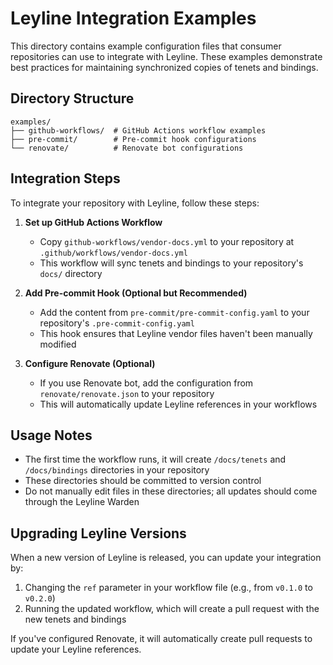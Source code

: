 # Leyline Integration Examples

This directory contains example configuration files that consumer repositories can use
to integrate with Leyline. These examples demonstrate best practices for maintaining
synchronized copies of tenets and bindings.

## Directory Structure

```
examples/
├── github-workflows/  # GitHub Actions workflow examples
├── pre-commit/        # Pre-commit hook configurations
└── renovate/          # Renovate bot configurations
```

## Integration Steps

To integrate your repository with Leyline, follow these steps:

1. **Set up GitHub Actions Workflow**

   - Copy `github-workflows/vendor-docs.yml` to your repository at
     `.github/workflows/vendor-docs.yml`
   - This workflow will sync tenets and bindings to your repository's `docs/` directory

1. **Add Pre-commit Hook (Optional but Recommended)**

   - Add the content from `pre-commit/pre-commit-config.yaml` to your repository's
     `.pre-commit-config.yaml`
   - This hook ensures that Leyline vendor files haven't been manually modified

1. **Configure Renovate (Optional)**

   - If you use Renovate bot, add the configuration from `renovate/renovate.json` to
     your repository
   - This will automatically update Leyline references in your workflows

## Usage Notes

- The first time the workflow runs, it will create `/docs/tenets` and `/docs/bindings`
  directories in your repository
- These directories should be committed to version control
- Do not manually edit files in these directories; all updates should come through the
  Leyline Warden

## Upgrading Leyline Versions

When a new version of Leyline is released, you can update your integration by:

1. Changing the `ref` parameter in your workflow file (e.g., from `v0.1.0` to `v0.2.0`)
1. Running the updated workflow, which will create a pull request with the new tenets
   and bindings

If you've configured Renovate, it will automatically create pull requests to update your
Leyline references.
